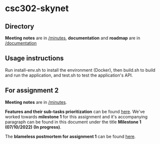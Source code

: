 # csc302-skynet

## Directory
**Meeting notes** are in [/minutes](https://github.com/tqe1999/csc302-skynet/tree/main/minutes), **documentation** and **roadmap** are in [/documentation](https://github.com/tqe1999/csc302-skynet/tree/main/documentation)

## Usage instructions
Run install-env.sh to install the environment (Docker), then build.sh to build and run the application, and test.sh to test the application's API.

## For assignment 2
**Meeting notes** are in [/minutes](https://github.com/tqe1999/csc302-skynet/tree/main/minutes).

**Features and their sub-tasks prioritization** can be found [here](https://github.com/tqe1999/csc302-skynet/tree/main/documentation/features.md).  We've worked towards **milestone 1** for this assignment and it's accompanying paragraph can be found in this document under the title **Milestone 1 (07/10/2022) (In progress)**.

The **blameless postmortem for assignment 1** can be found [here](https://github.com/tqe1999/csc302-skynet/tree/main/documentation/blameless-postmortem-1.md).